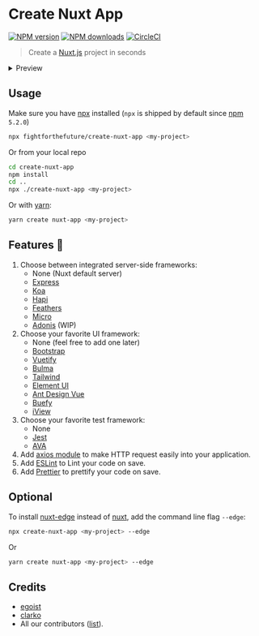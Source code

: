 # Create Nuxt App

[![NPM version](https://img.shields.io/npm/v/create-nuxt-app.svg?style=flat)](https://npmjs.com/package/create-nuxt-app)
[![NPM downloads](https://img.shields.io/npm/dm/create-nuxt-app.svg?style=flat)](https://npmjs.com/package/create-nuxt-app)
[![CircleCI](https://img.shields.io/circleci/project/github/nuxt/create-nuxt-app/master.svg?style=flat)](https://circleci.com/gh/nuxt/create-nuxt-app/master)

> Create a [Nuxt.js](https://github.com/nuxt/nuxt.js) project in seconds

<details><summary>Preview</summary>

![preview](https://ooo.0o0.ooo/2017/08/05/5984b16ed9749.gif)
</details>

## Usage

Make sure you have [npx](https://www.npmjs.com/package/npx) installed (`npx` is shipped by default since [npm](https://www.npmjs.com/get-npm) `5.2.0`)

```bash
npx fightforthefuture/create-nuxt-app <my-project>
```

Or from your local repo

```bash
cd create-nuxt-app
npm install
cd ..
npx ./create-nuxt-app <my-project>
```

Or with [yarn](https://yarnpkg.com/en/):

```bash
yarn create nuxt-app <my-project>
```

## Features :tada:

1. Choose between integrated server-side frameworks:
    - None (Nuxt default server)
    - [Express](https://github.com/expressjs/express)
    - [Koa](https://github.com/koajs/koa)
    - [Hapi](https://github.com/hapijs/hapi)
    - [Feathers](https://github.com/feathersjs/feathers)
    - [Micro](https://github.com/zeit/micro)
    - [Adonis](https://github.com/adonisjs/adonis-framework) (WIP)
2. Choose your favorite UI framework:
    - None (feel free to add one later)
    - [Bootstrap](https://github.com/bootstrap-vue/bootstrap-vue)
    - [Vuetify](https://github.com/vuetifyjs/vuetify)
    - [Bulma](https://github.com/jgthms/bulma)
    - [Tailwind](https://github.com/tailwindcss/tailwindcss)
    - [Element UI](https://github.com/ElemeFE/element)
    - [Ant Design Vue](https://github.com/vueComponent/ant-design-vue)
    - [Buefy](https://buefy.github.io)
    - [iView](https://www.iviewui.com/)
3. Choose your favorite test framework:
    - None
    - [Jest](https://github.com/facebook/jest)
    - [AVA](https://github.com/avajs/ava)
4. Add [axios module](https://github.com/nuxt-community/axios-module) to make HTTP request easily into your application.
5. Add [ESLint](https://eslint.org/) to Lint your code on save.
6. Add [Prettier](https://prettier.io/) to prettify your code on save.

## Optional

To install [nuxt-edge](https://www.npmjs.com/package/nuxt-edge) instead of [nuxt](https://www.npmjs.com/package/nuxt), add the command line flag `--edge`:

```bash
npx create-nuxt-app <my-project> --edge
```

Or

```bash
yarn create nuxt-app <my-project> --edge
```

## Credits

- [egoist](https://github.com/egoist)
- [clarko](https://github.com/clarkdo)
- All our contributors ([list](https://github.com/nuxt/create-nuxt-app/contributors)).
